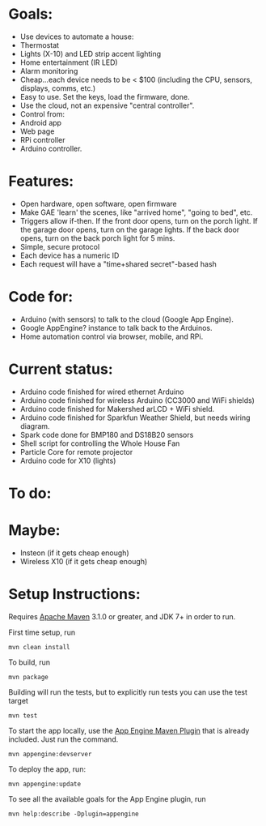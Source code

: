 Goals:
======

- Use devices to automate a house:
 - Thermostat
 - Lights (X-10) and LED strip accent lighting
 - Home entertainment (IR LED)
 - Alarm monitoring
- Cheap...each device needs to be < $100 (including the CPU, sensors, displays, comms, etc.)
- Easy to use. Set the keys, load the firmware, done.
- Use the cloud, not an expensive "central controller".
- Control from:
 - Android app
 - Web page
 - RPi controller
 - Arduino controller.

Features:
=========

- Open hardware, open software, open firmware
- Make GAE 'learn' the scenes, like "arrived home", "going to bed", etc.
- Triggers allow if-then. If the front door opens, turn on the porch light. If the garage door opens, turn on the garage lights. If the back door opens, turn on the back porch light for 5 mins.
- Simple, secure protocol
 - Each device has a numeric ID
 - Each request will have a "time+shared secret"-based hash

Code for:
=========

- Arduino (with sensors) to talk to the cloud (Google App Engine).
- Google AppEngine? instance to talk back to the Arduinos.
- Home automation control via browser, mobile, and RPi.

Current status:
===============

- Arduino code finished for wired ethernet Arduino
- Arduino code finished for wireless Arduino (CC3000 and WiFi shields)
- Arduino code finished for Makershed arLCD + WiFi shield.
- Arduino code finished for Sparkfun Weather Shield, but needs wiring diagram.
- Spark code done for BMP180 and DS18B20 sensors
- Shell script for controlling the Whole House Fan
- Particle Core for remote projector
- Arduino code for X10 (lights)

To do:
======


Maybe:
======

- Insteon (if it gets cheap enough)
- Wireless X10 (if it gets cheap enough)

Setup Instructions:
===================
Requires [Apache Maven](http://maven.apache.org) 3.1.0 or greater, and JDK 7+ in order to run.

First time setup, run

    mvn clean install

To build, run

    mvn package

Building will run the tests, but to explicitly run tests you can use the test target

    mvn test

To start the app locally, use the [App Engine Maven Plugin](http://code.google.com/p/appengine-maven-plugin/) that is already included.  Just run the command.

    mvn appengine:devserver

To deploy the app, run:
    
    mvn appengine:update

To see all the available goals for the App Engine plugin, run

    mvn help:describe -Dplugin=appengine
